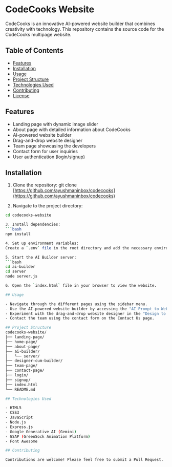 # CodeCooks Website

CodeCooks is an innovative AI-powered website builder that combines creativity with technology. This repository contains the source code for the CodeCooks multipage website.

## Table of Contents

- [Features](#features)
- [Installation](#installation)
- [Usage](#usage)
- [Project Structure](#project-structure)
- [Technologies Used](#technologies-used)
- [Contributing](#contributing)
- [License](#license)

## Features

- Landing page with dynamic image slider
- About page with detailed information about CodeCooks
- AI-powered website builder
- Drag-and-drop website designer
- Team page showcasing the developers
- Contact form for user inquiries
- User authentication (login/signup)

## Installation

1. Clone the repository:
git clone [https://github.com/ayushmaninbox/codecooks](https://github.com/ayushmaninbox/codecooks)

2. Navigate to the project directory:
```bash
cd codecooks-website

3. Install dependencies:
```bash
npm install

4. Set up environment variables:
Create a `.env` file in the root directory and add the necessary environment variables (e.g., API keys, database connection strings).

5. Start the AI Builder server:
```bash
cd ai-builder
cd server
node server.js

6. Open the `index.html` file in your browser to view the website.

## Usage

- Navigate through the different pages using the sidebar menu.
- Use the AI-powered website builder by accessing the "AI Prompt to Website" feature.
- Experiment with the drag-and-drop website designer in the "Design to Website" section.
- Contact the team using the contact form on the Contact Us page.

## Project Structure
codecooks-website/
├── landing-page/
├── home-page/
├── about-page/
├── ai-builder/
│   └── server/
├── designer-cum-builder/
├── team-page/
├── contact-page/
├── login/
├── signup/
├── index.html
└── README.md

## Technologies Used

- HTML5
- CSS3
- JavaScript
- Node.js
- Express.js
- Google Generative AI (Gemini)
- GSAP (GreenSock Animation Platform)
- Font Awesome

## Contributing

Contributions are welcome! Please feel free to submit a Pull Request.